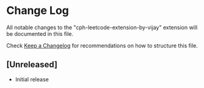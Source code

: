 # Change Log

All notable changes to the "cph-leetcode-extension-by-vijay" extension will be documented in this file.

Check [Keep a Changelog](http://keepachangelog.com/) for recommendations on how to structure this file.

## [Unreleased]

- Initial release